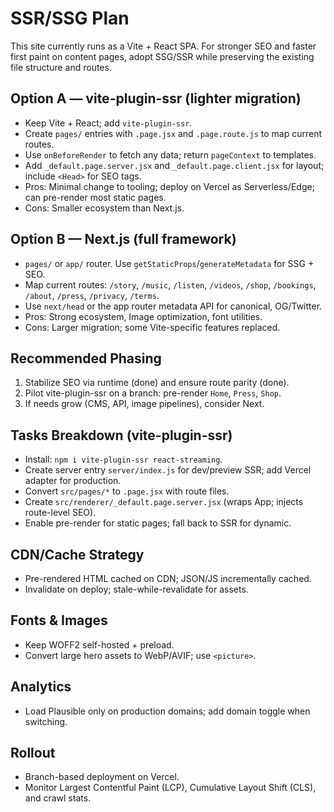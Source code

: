 # SSR/SSG Plan

This site currently runs as a Vite + React SPA. For stronger SEO and faster first paint on content pages, adopt SSG/SSR while preserving the existing file structure and routes.

## Option A — vite-plugin-ssr (lighter migration)
- Keep Vite + React; add `vite-plugin-ssr`.
- Create `pages/` entries with `.page.jsx` and `.page.route.js` to map current routes.
- Use `onBeforeRender` to fetch any data; return `pageContext` to templates.
- Add `_default.page.server.jsx` and `_default.page.client.jsx` for layout; include `<Head>` for SEO tags.
- Pros: Minimal change to tooling; deploy on Vercel as Serverless/Edge; can pre-render most static pages.
- Cons: Smaller ecosystem than Next.js.

## Option B — Next.js (full framework)
- `pages/` or `app/` router. Use `getStaticProps`/`generateMetadata` for SSG + SEO.
- Map current routes: `/story`, `/music`, `/listen`, `/videos`, `/shop`, `/bookings`, `/about`, `/press`, `/privacy`, `/terms`.
- Use `next/head` or the app router metadata API for canonical, OG/Twitter.
- Pros: Strong ecosystem, Image optimization, font utilities.
- Cons: Larger migration; some Vite-specific features replaced.

## Recommended Phasing
1) Stabilize SEO via runtime (done) and ensure route parity (done).
2) Pilot vite-plugin-ssr on a branch: pre-render `Home`, `Press`, `Shop`.
3) If needs grow (CMS, API, image pipelines), consider Next.

## Tasks Breakdown (vite-plugin-ssr)
- Install: `npm i vite-plugin-ssr react-streaming`.
- Create server entry `server/index.js` for dev/preview SSR; add Vercel adapter for production.
- Convert `src/pages/*` to `.page.jsx` with route files.
- Create `src/renderer/_default.page.server.jsx` (wraps App; injects route-level SEO).
- Enable pre-render for static pages; fall back to SSR for dynamic.

## CDN/Cache Strategy
- Pre-rendered HTML cached on CDN; JSON/JS incrementally cached.
- Invalidate on deploy; stale-while-revalidate for assets.

## Fonts & Images
- Keep WOFF2 self-hosted + preload.
- Convert large hero assets to WebP/AVIF; use `<picture>`.

## Analytics
- Load Plausible only on production domains; add domain toggle when switching.

## Rollout
- Branch-based deployment on Vercel.
- Monitor Largest Contentful Paint (LCP), Cumulative Layout Shift (CLS), and crawl stats.
